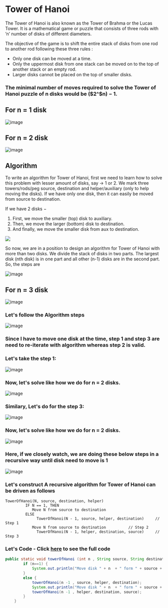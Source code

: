 # Tower of Hanoi

The Tower of Hanoi is also known as the Tower of Brahma or the Lucas Tower. It is a mathematical game or puzzle that consists of three rods with ’n’ number of disks of different diameters.

The objective of the game is to shift the entire stack of disks from one rod to another rod following these three rules :

- Only one disk can be moved at a time.
- Only the uppermost disk from one stack can be moved on to the top of another stack or an empty rod.
- Larger disks cannot be placed on the top of smaller disks.

### The minimal number of moves required to solve the Tower of Hanoi puzzle of n disks would be ($2^$n) − 1.


## For n = 1 disk

![image](https://user-images.githubusercontent.com/70228962/173197517-23cd7a96-dff0-4050-95cf-71cd58ffe7b5.png)

## For n = 2 disk

![image](https://user-images.githubusercontent.com/70228962/173197529-1207f967-90f9-4c55-8246-7e4f671fc5df.png)

## Algorithm

To write an algorithm for Tower of Hanoi, first we need to learn how to solve this problem with lesser amount of disks, say → 1 or 2. We mark three towers/rods/peg source, destination and helper/auxiliary (only to help moving the disks). If we have only one disk, then it can easily be moved from source to destination.

If we have 2 disks −

1. First, we move the smaller (top) disk to auxiliary.
2. Then, we move the larger (bottom) disk to destination.
3. And finally, we move the smaller disk from aux to destination.

![](https://www.tutorialspoint.com/data_structures_algorithms/images/tower_of_hanoi_two_disks.gif)

So now, we are in a position to design an algorithm for Tower of Hanoi with more than two disks. We divide the stack of disks in two parts. The largest disk (nth disk) is in one part and all other (n-1) disks are in the second part. So, the steps are

![image](https://user-images.githubusercontent.com/70228962/173197577-94dd5bb1-f725-43b2-9851-9c44ce6e8968.png)

## For n = 3 disk

![image](https://www.tutorialspoint.com/data_structures_algorithms/images/tower_of_hanoi.gif)


### Let's follow the Algorithm steps

![image](https://user-images.githubusercontent.com/70228962/173197614-c8a9ccf5-20b3-4eeb-8107-aabb133f67aa.png)


### Since I have to move one disk at the time, step 1 and step 3 are need to re-iterate with algorithm whereas step 2 is valid.


### Let's take the step 1:

![image](https://user-images.githubusercontent.com/70228962/173197686-4079c3ea-250e-4b11-a8b7-dc7f8f7d9721.png)


### Now, let's solve like how we do for n = 2 disks.

![image](https://user-images.githubusercontent.com/70228962/173197713-ed1735b6-132c-4d3c-8018-a98847e0575d.png)


### Similary, Let's do for the step 3:

![image](https://user-images.githubusercontent.com/70228962/173197747-c8126b26-85f4-452c-857f-4312d43836b8.png)


### Now, let's solve like how we do for n = 2 disks.

![image](https://user-images.githubusercontent.com/70228962/173197758-f9dd5ca6-0fb6-48a9-a793-c379328a61d9.png)


### Here, if we closely watch, we are doing these below steps in a recursive way until disk need to move is 1

![image](https://user-images.githubusercontent.com/70228962/173197577-94dd5bb1-f725-43b2-9851-9c44ce6e8968.png)

### Let's construct A recursive algorithm for Tower of Hanoi can be driven as follows 

```
TowerOfHanoi(N, source, destination, helper)
         IF N == 1, THEN
      	    Move N from source to destination            
         ELSE
 	          TowerOfHanoi(N - 1, source, helper, destination)     // Step 1
      	    Move N from source to destination          // Step 2
 	          TowerOfHanoi(N - 1, helper, destination, source)     // Step 3
```

### Let's Code - Click [here](./TowerOfHanoi.java) to see the full code

```java
public static void towerOfHanoi (int n , String source, String destination, String helper ) {
		if (n==1) {
			System.out.println("Move disk " + n  + " form " + source + " to  " + destination);
		}
		else {
			towerOfHanoi(n -1 , source, helper, destination);
			System.out.println("Move disk " + n  + " form " + source + " to  " + destination);
			towerOfHanoi(n -1 , helper, destination, source);
		}
	}
```


